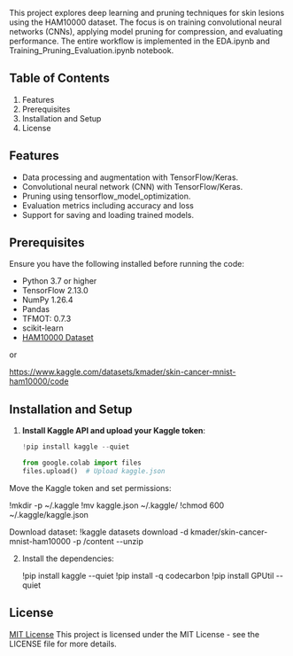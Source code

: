 This project explores deep learning  and pruning techniques for skin lesions using the HAM10000 dataset. The focus is on training convolutional neural networks (CNNs), applying model pruning for compression, and evaluating performance. The entire workflow is implemented in the EDA.ipynb and Training_Pruning_Evaluation.ipynb notebook.

## Table of Contents
   1. Features
   2. Prerequisites
   3. Installation and Setup
   4. License


## Features
- Data processing and augmentation with TensorFlow/Keras.
- Convolutional neural network (CNN) with TensorFlow/Keras.
- Pruning using tensorflow_model_optimization.
- Evaluation metrics including accuracy and loss
- Support for saving and loading trained models.


## Prerequisites
Ensure you have the following installed before running the code:
- Python 3.7 or higher
- TensorFlow 2.13.0
- NumPy 1.26.4
- Pandas
- TFMOT: 0.7.3
- scikit-learn
- [HAM10000 Dataset](https://dataverse.harvard.edu/dataset.xhtml?persistentId=doi:10.7910/DVN/DBW86T)

or

https://www.kaggle.com/datasets/kmader/skin-cancer-mnist-ham10000/code


## Installation and Setup
1. **Install Kaggle API and upload your Kaggle token**:

   ```python
   !pip install kaggle --quiet

   from google.colab import files
   files.upload()  # Upload kaggle.json

Move the Kaggle token and set permissions:

   !mkdir -p ~/.kaggle
   !mv kaggle.json ~/.kaggle/
   !chmod 600 ~/.kaggle/kaggle.json

Download dataset:
!kaggle datasets download -d kmader/skin-cancer-mnist-ham10000 -p /content --unzip

   
2. Install the dependencies:

   !pip install kaggle --quiet
   !pip install -q codecarbon
   !pip install GPUtil --quiet

## License

[MIT License](LICENSE)
This project is licensed under the MIT License - see the LICENSE file for more details.

